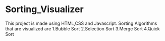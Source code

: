 # Sorting_Visualizer
This project is made using HTML,CSS and Javascript.
Sorting Algorithms that are visualized are 
1.Bubble Sort
2.Selection Sort
3.Merge Sort
4.Quick Sort
